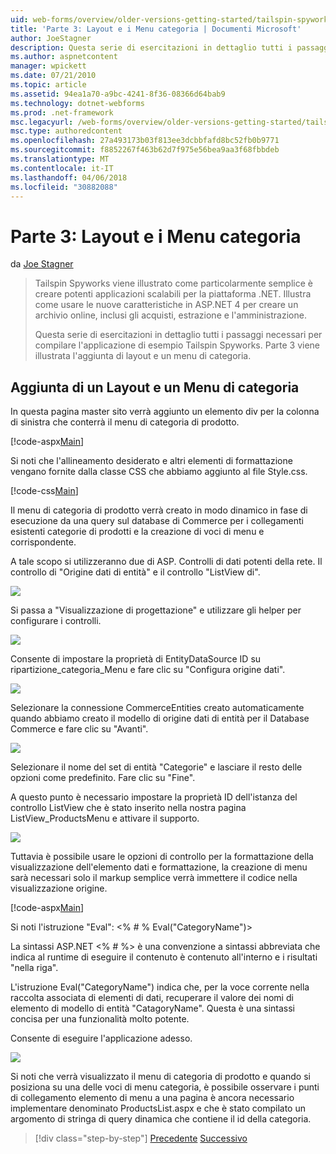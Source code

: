 ```yaml
---
uid: web-forms/overview/older-versions-getting-started/tailspin-spyworks/tailspin-spyworks-part-3
title: 'Parte 3: Layout e i Menu categoria | Documenti Microsoft'
author: JoeStagner
description: Questa serie di esercitazioni in dettaglio tutti i passaggi necessari per compilare l'applicazione di esempio Tailspin Spyworks. Parte 3 viene illustrata l'aggiunta di layout e un menu di categoria.
ms.author: aspnetcontent
manager: wpickett
ms.date: 07/21/2010
ms.topic: article
ms.assetid: 94ea1a70-a9bc-4241-8f36-08366d64bab9
ms.technology: dotnet-webforms
ms.prod: .net-framework
msc.legacyurl: /web-forms/overview/older-versions-getting-started/tailspin-spyworks/tailspin-spyworks-part-3
msc.type: authoredcontent
ms.openlocfilehash: 27a493173b03f813ee3dcbbfafd8bc52fb0b9771
ms.sourcegitcommit: f8852267f463b62d7f975e56bea9aa3f68fbbdeb
ms.translationtype: MT
ms.contentlocale: it-IT
ms.lasthandoff: 04/06/2018
ms.locfileid: "30882088"
---
```

<a name="part-3-layout-and-category-menu"></a>Parte 3: Layout e i Menu categoria
====================
da [Joe Stagner](https://github.com/JoeStagner)

> Tailspin Spyworks viene illustrato come particolarmente semplice è creare potenti applicazioni scalabili per la piattaforma .NET. Illustra come usare le nuove caratteristiche in ASP.NET 4 per creare un archivio online, inclusi gli acquisti, estrazione e l'amministrazione.
> 
> Questa serie di esercitazioni in dettaglio tutti i passaggi necessari per compilare l'applicazione di esempio Tailspin Spyworks. Parte 3 viene illustrata l'aggiunta di layout e un menu di categoria.


## <a id="_Toc260221669"></a>  Aggiunta di un Layout e un Menu di categoria

In questa pagina master sito verrà aggiunto un elemento div per la colonna di sinistra che conterrà il menu di categoria di prodotto.

[!code-aspx[Main](tailspin-spyworks-part-3/samples/sample1.aspx)]

Si noti che l'allineamento desiderato e altri elementi di formattazione vengano fornite dalla classe CSS che abbiamo aggiunto al file Style.css.

[!code-css[Main](tailspin-spyworks-part-3/samples/sample2.css)]

Il menu di categoria di prodotto verrà creato in modo dinamico in fase di esecuzione da una query sul database di Commerce per i collegamenti esistenti categorie di prodotti e la creazione di voci di menu e corrispondente.

A tale scopo si utilizzeranno due di ASP. Controlli di dati potenti della rete. Il controllo di "Origine dati di entità" e il controllo "ListView di".

![](tailspin-spyworks-part-3/_static/image1.jpg)

Si passa a "Visualizzazione di progettazione" e utilizzare gli helper per configurare i controlli.

![](tailspin-spyworks-part-3/_static/image2.jpg)

Consente di impostare la proprietà di EntityDataSource ID su ripartizione\_categoria\_Menu e fare clic su "Configura origine dati".

![](tailspin-spyworks-part-3/_static/image3.jpg)

Selezionare la connessione CommerceEntities creato automaticamente quando abbiamo creato il modello di origine dati di entità per il Database Commerce e fare clic su "Avanti".

![](tailspin-spyworks-part-3/_static/image4.jpg)

Selezionare il nome del set di entità "Categorie" e lasciare il resto delle opzioni come predefinito. Fare clic su "Fine".

A questo punto è necessario impostare la proprietà ID dell'istanza del controllo ListView che è stato inserito nella nostra pagina ListView\_ProductsMenu e attivare il supporto.

![](tailspin-spyworks-part-3/_static/image5.jpg)

Tuttavia è possibile usare le opzioni di controllo per la formattazione della visualizzazione dell'elemento dati e formattazione, la creazione di menu sarà necessari solo il markup semplice verrà immettere il codice nella visualizzazione origine.

[!code-aspx[Main](tailspin-spyworks-part-3/samples/sample3.aspx)]

Si noti l'istruzione "Eval": &lt;% # % Eval("CategoryName")&gt;

La sintassi ASP.NET &lt;% # %&gt; è una convenzione a sintassi abbreviata che indica al runtime di eseguire il contenuto è contenuto all'interno e i risultati "nella riga".

L'istruzione Eval("CategoryName") indica che, per la voce corrente nella raccolta associata di elementi di dati, recuperare il valore dei nomi di elemento di modello di entità "CatagoryName". Questa è una sintassi concisa per una funzionalità molto potente.

Consente di eseguire l'applicazione adesso.

![](tailspin-spyworks-part-3/_static/image6.jpg)

Si noti che verrà visualizzato il menu di categoria di prodotto e quando si posiziona su una delle voci di menu categoria, è possibile osservare i punti di collegamento elemento di menu a una pagina è ancora necessario implementare denominato ProductsList.aspx e che è stato compilato un argomento di stringa di query dinamica che contiene il  id della categoria.

> [!div class="step-by-step"]
> [Precedente](tailspin-spyworks-part-2.md)
> [Successivo](tailspin-spyworks-part-4.md)
